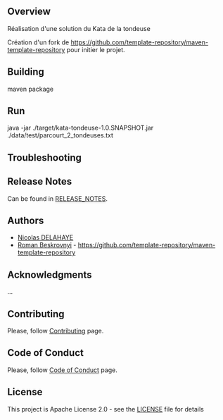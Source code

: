 ## Overview

Réalisation d'une solution du Kata de la tondeuse 

Création d'un fork de https://github.com/template-repository/maven-template-repository pour initier le projet.

## Building
maven package

## Run
java -jar ./target/kata-tondeuse-1.0.SNAPSHOT.jar ./data/test/parcourt_2_tondeuses.txt

## Troubleshooting

## Release Notes
Can be found in [RELEASE_NOTES](RELEASE_NOTES.md).

## Authors
* [Nicolas DELAHAYE](https://github.com/nico-des-chocos)
* [Roman Beskrovnyi](https://github.com/romankh3) - https://github.com/template-repository/maven-template-repository

## Acknowledgments
...

## Contributing
Please, follow [Contributing](CONTRIBUTING.md) page.

## Code of Conduct
Please, follow [Code of Conduct](CODE_OF_CONDUCT.md) page.

## License
This project is Apache License 2.0 - see the [LICENSE](LICENSE) file for details
